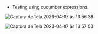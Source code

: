 * Testing using cucumber expressions.

![Captura de Tela 2023-04-07 às 13 56 38](https://user-images.githubusercontent.com/65136543/230647462-f7ae3b70-0c42-4080-a1e8-a2bf5e58076c.png)

![Captura de Tela 2023-04-07 às 13 57 03](https://user-images.githubusercontent.com/65136543/230647513-da25fa46-76bc-4860-9f56-f4c9bb4562ff.png)
